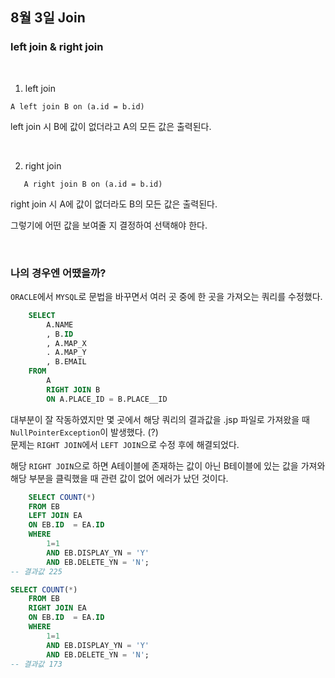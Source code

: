 ## 8월 3일 Join

### left join & right join

<br/>

1. left join
```  
A left join B on (a.id = b.id)
```  
left join 시 B에 값이 없더라고 A의 모든 값은 출력된다.

<br/>

2. right join
```
   A right join B on (a.id = b.id)
```
right join 시 A에 값이 없더라도 B의 모든 값은 출력된다.  

그렇기에 어떤 값을 보여줄 지 결정하여 선택해야 한다.  

<br/>

### 나의 경우엔 어땠을까?

`ORACLE`에서 `MYSQL`로 문법을 바꾸면서 여러 곳 중에 한 곳을 가져오는 쿼리를 수정했다.  

```SQL
    SELECT
        A.NAME
        , B.ID
        , A.MAP_X
        . A.MAP_Y
        , B.EMAIL
    FROM
        A
        RIGHT JOIN B
        ON A.PLACE_ID = B.PLACE__ID
```
대부분이 잘 작동하였지만 몇 곳에서 해당 쿼리의 결과값을 .jsp 파일로 가져왔을 때 `NullPointerException`이 발생했다. (?)  
문제는 `RIGHT JOIN`에서 `LEFT JOIN`으로 수정 후에 해결되었다.    

해당 `RIGHT JOIN`으로 하면 A테이블에 존재하는 값이 아닌 B테이블에 있는 값을 가져와 해당 부분을 클릭했을 때 관련 값이 없어 에러가 났던 것이다.  
```SQL
    SELECT COUNT(*)
	FROM EB
	LEFT JOIN EA 
	ON EB.ID  = EA.ID 
	WHERE
		1=1
		AND EB.DISPLAY_YN = 'Y'
		AND EB.DELETE_YN = 'N';
-- 결과값 225		

```

```SQL
SELECT COUNT(*)
	FROM EB
	RIGHT JOIN EA 
	ON EB.ID  = EA.ID 
	WHERE
		1=1
		AND EB.DISPLAY_YN = 'Y'
		AND EB.DELETE_YN = 'N';
-- 결과값 173
```

